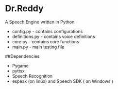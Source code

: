 # Dr.Reddy
A Speech Engine written in Python

* config.py - contains configurations
* definitions.py - contains voice definitions
* core.py - contains core functions
* main.py - main testing file



##Dependencies
* Pygame
* pyttsx
* Speech Recognition
* espeak (on linux) and Speech SDK ( on Windows )
